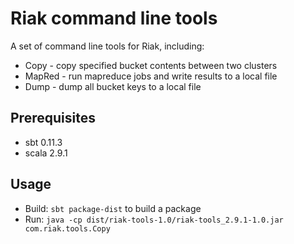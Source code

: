# Riak command line tools
A set of command line tools for Riak, including:

- Copy - copy specified bucket contents between two clusters
- MapRed - run mapreduce jobs and write results to a local file
- Dump - dump all bucket keys to a local file 

## Prerequisites

* sbt 0.11.3
* scala 2.9.1

## Usage

* Build: `sbt package-dist` to build a package
* Run: `java -cp dist/riak-tools-1.0/riak-tools_2.9.1-1.0.jar com.riak.tools.Copy`